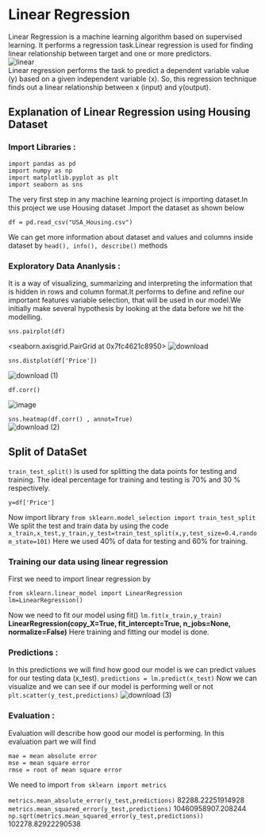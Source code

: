 # Linear Regression
Linear Regression is a machine learning algorithm based on supervised learning. It performs a regression task.Linear regression is used for finding linear relationship between target and one or more predictors.<br />
![linear](https://user-images.githubusercontent.com/45037048/118625998-1f476380-b7e8-11eb-9ee0-f761465fad45.png)
<br />
Linear regression performs the task to predict a dependent variable value (y) based on a given independent variable (x). So, this regression technique finds out a linear relationship between x (input) and y(output).
## Explanation of Linear Regression using Housing Dataset
### Import Libraries :
```
import pandas as pd
import numpy as np
import matplotlib.pyplot as plt
import seaborn as sns
```
The very first step in any machine learning project is importing dataset.In this project we use Housing dataset .Import the dataset as shown below
```
df = pd.read_csv("USA_Housing.csv")
```
We can get more information about dataset and values and columns inside dataset by ``` head(), info(), describe() ``` methods

### Exploratory Data Ananlysis :
It is a way of visualizing, summarizing and interpreting the information that is hidden in rows and column format.It performs to define and refine our important features variable selection, that will be used in our model.We initially make several hypothesis by looking at the data before we hit the modelling.<br />
``` 
sns.pairplot(df)
```
<seaborn.axisgrid.PairGrid at 0x7fc4621c8950>
![download](https://user-images.githubusercontent.com/45037048/118628693-7bab8280-b7ea-11eb-91d9-38d02b674448.png)

```
sns.distplot(df['Price'])
```
![download (1)](https://user-images.githubusercontent.com/45037048/118628809-967df700-b7ea-11eb-911b-ef532be1500c.png)

```
df.corr()
```
![image](https://user-images.githubusercontent.com/45037048/118630212-f4f7a500-b7eb-11eb-84a8-e443cda9d236.png)


``` sns.heatmap(df.corr() , annot=True) ``` <br />
![download (2)](https://user-images.githubusercontent.com/45037048/118628888-a990c700-b7ea-11eb-8c8b-c856f782adf5.png)

## Split of DataSet
```train_test_split()``` is used for splitting the data points for testing and training. The ideal percentage for training and testing is 70% and 30 % respectively.
```x=df[['Avg. Area Income', 'Avg. Area House Age', 'Avg. Area Number of Rooms','Avg. Area Number of Bedrooms', 'Area Population']]
y=df['Price']
```
Now import library ```from sklearn.model_selection import train_test_split```
We split the test and train data by using the code 
```x_train,x_test,y_train,y_test=train_test_split(x,y,test_size=0.4,random_state=101)``` Here we used 40% of data for testing and 60% for training.
### Training our data using linear regression 
First we need to import linear regression by 
```
from sklearn.linear_model import LinearRegression
lm=LinearRegression()
```
Now we need to fit our model using fit()
```lm.fit(x_train,y_train)```
**LinearRegression(copy_X=True, fit_intercept=True, n_jobs=None, normalize=False)**
Here training and fitting our model is done.
### Predictions :
In this predictions we will find how good our model is we can predict values for our testing data (x_test).
```predictions = lm.predict(x_test)```
Now we can visualize and we can see if our model is performing well or not
```plt.scatter(y_test,predictions)```
![download (3)](https://user-images.githubusercontent.com/45037048/118632932-8d8f2480-b7ee-11eb-8b51-52918bd95e14.png)

### Evaluation :
Evaluation will describe how good our model is performing. In this evaluation part we will find 
```
mae = mean absolute error
mse = mean square error
rmse = root of mean square error
```
We need to import ```from sklearn import metrics```

```metrics.mean_absolute_error(y_test,predictions)```
82288.22251914928
```metrics.mean_squared_error(y_test,predictions)```
10460958907.208244
```np.sqrt(metrics.mean_squared_error(y_test,predictions))```
102278.82922290538







 









  
